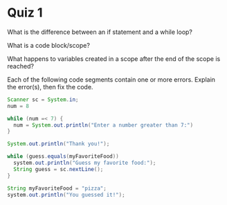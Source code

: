 # Quiz 1

What is the difference between an if statement and a while loop?

What is a code block/scope?

What happens to variables created in a scope after the end of the scope is reached?

Each of the following code segments contain one or more errors. Explain the error(s), then fix the code.

```java
Scanner sc = System.in;
num = 8

while (num =< 7) {
  num = System.out.println("Enter a number greater than 7:")
}

System.out.println("Thank you!");
```

```java
while (guess.equals(myFavoriteFood))
  system.out.println("Guess my favorite food:");
  String guess = sc.nextLine();
}

String myFavoriteFood = "pizza";
system.out.println("You guessed it!");
```
